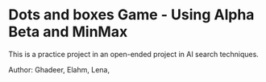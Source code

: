 # Dots and boxes Game - Using Alpha Beta and MinMax
This is a practice project in an open-ended project in AI search techniques.

Author: 
Ghadeer, 
Elahm,
Lena,
